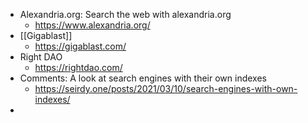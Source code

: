 - Alexandria.org: Search the web with alexandria.org
	- https://www.alexandria.org/
- [[Gigablast]]
	- https://gigablast.com/
- Right DAO
	- https://rightdao.com/
- Comments: A look at search engines with their own indexes
	- https://seirdy.one/posts/2021/03/10/search-engines-with-own-indexes/
-